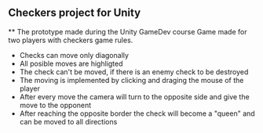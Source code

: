 ## Checkers project for Unity

** The prototype made during the Unity GameDev course 
Game made for two players with checkers game rules.
- Checks can move only diagonally
- All posible moves are highligted
- The check can't be moved, if there is an enemy check to be destroyed
- The moving is implemented by clicking and draging the mouse of the player
- After every move the camera will turn to the opposite side and give the move to the opponent
- After reaching the opposite border the check will become a "queen" and can be moved to all directions
